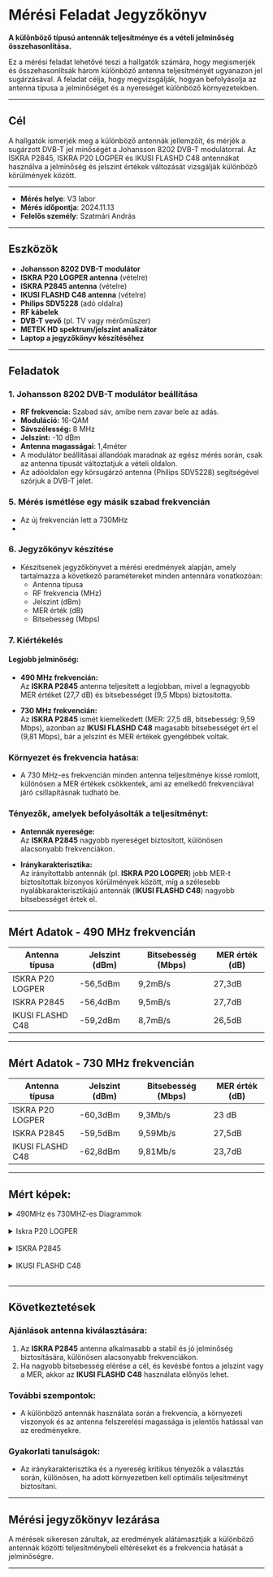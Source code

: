 # Mérési Feladat Jegyzőkönyv

**A különböző típusú antennák teljesítménye és a vételi jelminőség összehasonlítása.**

Ez a mérési feladat lehetővé teszi a hallgatók számára, hogy megismerjék és összehasonlítsák három különböző antenna teljesítményét ugyanazon jel sugárzásával. A feladat célja, hogy megvizsgálják, hogyan befolyásolja az antenna típusa a jelminőséget és a nyereséget különböző környezetekben.

---

## Cél
A hallgatók ismerjék meg a különböző antennák jellemzőit, és mérjék a sugárzott DVB-T jel minőségét a Johansson 8202 DVB-T modulátorral. Az ISKRA P2845, ISKRA P20 LOGPER és IKUSI FLASHD C48 antennákat használva a jelminőség és jelszint értékek változását vizsgálják különböző körülmények között.

---

- **Mérés helye**: V3 labor
- **Mérés időpontja**: 2024.11.13
- **Felelős személy**: Szatmári András

---

## Eszközök
- **Johansson 8202 DVB-T modulátor**
- **ISKRA P20 LOGPER antenna** (vételre)
- **ISKRA P2845 antenna** (vételre)
- **IKUSI FLASHD C48 antenna** (vételre)
- **Philips SDV5228** (adó oldalra)
- **RF kábelek**
- **DVB-T vevő** (pl. TV vagy mérőműszer)
- **METEK HD spektrum/jelszint analizátor**
- **Laptop a jegyzőkönyv készítéséhez**

---

## Feladatok

### 1. Johansson 8202 DVB-T modulátor beállítása
- **RF frekvencia:** Szabad sáv, amibe nem zavar bele az adás.
- **Moduláció:** 16-QAM
- **Sávszélesség:** 8 MHz
- **Jelszint:** -10 dBm
- **Antenna magasságai**: 1,4méter
- A modulátor beállításai állandóak maradnak az egész mérés során, csak az antenna típusát változtatjuk a vételi oldalon.
- Az adóoldalon egy körsugárzó antenna (Philips SDV5228) segítségével szórjuk a DVB-T jelet.

### 5. Mérés ismétlése egy másik szabad frekvencián

- Az új frekvencián lett a 730MHz
- 
### 6. Jegyzőkönyv készítése
- Készítsenek jegyzőkönyvet a mérési eredmények alapján, amely tartalmazza a következő paramétereket minden antennára vonatkozóan:
  - Antenna típusa
  - RF frekvencia (MHz)
  - Jelszint (dBm)
  - MER érték (dB)
  - Bitsebesség (Mbps)

### 7. Kiértékelés
#### Legjobb jelminőség:

- **490 MHz frekvencián:**  
  Az **ISKRA P2845** antenna teljesített a legjobban, mivel a legnagyobb MER értéket (27,7 dB) és bitsebességet (9,5 Mbps) biztosította.

- **730 MHz frekvencián:**  
  Az **ISKRA P2845** ismét kiemelkedett (MER: 27,5 dB, bitsebesség: 9,59 Mbps), azonban az **IKUSI FLASHD C48** magasabb bitsebességet ért el (9,81 Mbps), bár a jelszint és MER értékek gyengébbek voltak.

### Környezet és frekvencia hatása:

- A 730 MHz-es frekvencián minden antenna teljesítménye kissé romlott, különösen a MER értékek csökkentek, ami az emelkedő frekvenciával járó csillapításnak tudható be.

### Tényezők, amelyek befolyásolták a teljesítményt:

- **Antennák nyeresége:**  
  Az **ISKRA P2845** nagyobb nyereséget biztosított, különösen alacsonyabb frekvenciákon.

- **Iránykarakterisztika:**  
  Az irányítottabb antennák (pl. **ISKRA P20 LOGPER**) jobb MER-t biztosítottak bizonyos körülmények között, míg a szélesebb nyalábkarakterisztikájú antennák (**IKUSI FLASHD C48**) nagyobb bitsebességet értek el.


---

## Mért Adatok - 490 MHz frekvencián

| **Antenna típusa**       | **Jelszint (dBm)**  | **Bitsebesség (Mbps)** | **MER érték (dB)**  |
|--------------------------|---------------------|------------------------|--------------------|
| ISKRA P20 LOGPER         |      -56,5dBm       |        9,2mB/s         |      27,3dB        |
| ISKRA P2845              |      -56,4dBm       |        9,5mB/s         |      27,7dB        |
| IKUSI FLASHD C48         |      -59,2dBm        |        8,7mB/s         |      26,5dB        |

---

## Mért Adatok - 730 MHz frekvencián

| **Antenna típusa**       | **Jelszint (dBm)** | **Bitsebesség (Mbps)** | **MER érték (dB)** |
|--------------------------|---------------------|------------------------|--------------------|
| ISKRA P20 LOGPER         |   -60,3dBm          |       9,3Mb/s          |       23 dB        |
| ISKRA P2845              |   -59,5dBm          |       9,59Mb/s         |       27,5dB       |
| IKUSI FLASHD C48         |   -62,8dBm          |       9,81Mb/s         |       23,7dB       |

--- 

## Mért képek:
<details>
  <summary>490MHz és 730MHZ-es Diagrammok</summary>

<img src="https://raw.githubusercontent.com/1SzatmariAndras6/TAVKOZLES2/refs/heads/main/JEGYZOKONYV/03.%20Antenna%20jelszint/K%C3%A9perny%C5%91k%C3%A9p%202024-11-14%20135237.png"/>
<br>
*A három antenna teljesítményének összehasonlítására a 490 MHz-es frekvencián. Az oszlopok a jelszintet (dBm) mutatják, míg a pontokkal összekötött vonalak a MER értéket (dB) és a bitsebességet (Mbps) szemléltetik. A különböző színek és vonalstílusok megkönnyítik az adatok átlátását.*
<br>
730 MHz Diagramm:
<img src=""/>
<br>
Itt látható a grafikon, amely az antennák teljesítménymutatóit (jelszint, bitsebesség és MER érték) ábrázolja a 730 MHz-es frekvencián. A következő elemeket tartalmazza:

- Kék vonal (Jelszint dBm): Alacsonyabb értékek jelzik a jobb jelszintet.
  <br>
- Narancssárga vonal (Bitsebesség Mbps): Az adatátvitel sebességét mutatja.
  <br>
- Zöld vonal (MER dB): A jelminőség mutatója.

  
 
 </details>
<br>
 
<details>
    <summary>Iskra P20 LOGPER</summary>
  1. kép: 490 MHz
    <img src="https://raw.githubusercontent.com/1SzatmariAndras6/TAVKOZLES2/refs/heads/main/JEGYZOKONYV/03.%20Antenna%20jelszint/its_snapshot_0001.bmp"/>
   730MHz : 
  <br>
    <img src="https://raw.githubusercontent.com/1SzatmariAndras6/TAVKOZLES2/refs/heads/main/JEGYZOKONYV/03.%20Antenna%20jelszint/its_snapshot_0051.bmp"/>

</details>
  
<br>
 
<details>
    <summary>ISKRA P2845</summary>
2.kép: 490MHz
    <img src="https://raw.githubusercontent.com/1SzatmariAndras6/TAVKOZLES2/refs/heads/main/JEGYZOKONYV/03.%20Antenna%20jelszint/its_snapshot_0002.bmp"/>
     730MHz :
  <br>
    <img src="https://raw.githubusercontent.com/1SzatmariAndras6/TAVKOZLES2/refs/heads/main/JEGYZOKONYV/03.%20Antenna%20jelszint/its_snapshot_0053.bmp"/>
    

 


 </details>
 <br>
<details>
    <summary>IKUSI FLASHD C48</summary>
   3. kép: 490MHz
    <img src="https://raw.githubusercontent.com/1SzatmariAndras6/TAVKOZLES2/refs/heads/main/JEGYZOKONYV/03.%20Antenna%20jelszint/its_snapshot_0003.bmp"/>
    730MHz :
  <br>
   <img src="https://raw.githubusercontent.com/1SzatmariAndras6/TAVKOZLES2/refs/heads/main/JEGYZOKONYV/03.%20Antenna%20jelszint/its_snapshot_0054.bmp"/>
    

 </details>
 
<br>
    
---

## Következtetések

### Ajánlások antenna kiválasztására:

1. Az **ISKRA P2845** antenna alkalmasabb a stabil és jó jelminőség biztosítására, különösen alacsonyabb frekvenciákon.
2. Ha nagyobb bitsebesség elérése a cél, és kevésbé fontos a jelszint vagy a MER, akkor az **IKUSI FLASHD C48** használata előnyös lehet.

### További szempontok:

- A különböző antennák használata során a frekvencia, a környezeti viszonyok és az antenna felszerelési magassága is jelentős hatással van az eredményekre.

### Gyakorlati tanulságok:

- Az iránykarakterisztika és a nyereség kritikus tényezők a választás során, különösen, ha adott környezetben kell optimális teljesítményt biztosítani.

---

## Mérési jegyzőkönyv lezárása

A mérések sikeresen zárultak, az eredmények alátámasztják a különböző antennák közötti teljesítménybeli eltéréseket és a frekvencia hatását a jelminőségre.

---



